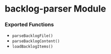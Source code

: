 # backlog-parser Module

### Exported Functions

- `parseBacklogFile()`
- `parseBacklogContent()`
- `loadBacklogItems()`
